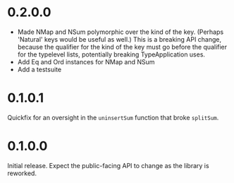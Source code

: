 # 0.2.0.0

- Made NMap and NSum polymorphic over the kind of the key.  (Perhaps
  'Natural' keys would be useful as well.)  This is a breaking API
  change, because the qualifier for the kind of the key must go before
  the qualifier for the typelevel lists, potentially breaking
  TypeApplication uses.
- Add Eq and Ord instances for NMap and NSum
- Add a testsuite

# 0.1.0.1

Quickfix for an oversight in the `uninsertSum` function that broke
`splitSum`.

# 0.1.0.0

Initial release.  Expect the public-facing API to change as the
library is reworked.

